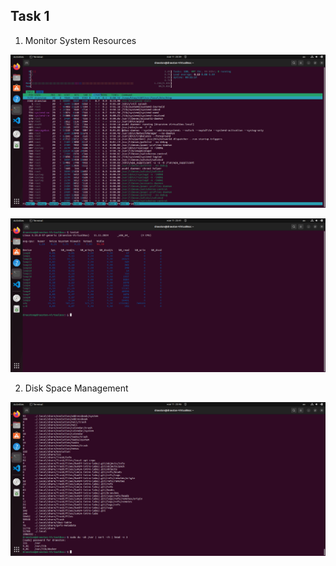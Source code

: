 ## Task 1

1. Monitor System Resources

![](1.png)

![](2.png)

2. Disk Space Management

![](3.png)
